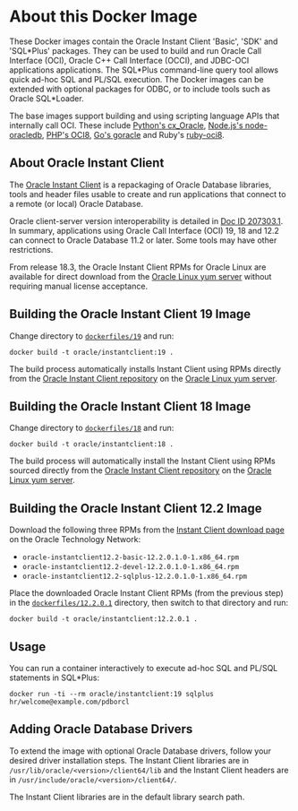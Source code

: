 # About this Docker Image

These Docker images contain the Oracle Instant Client 'Basic', 'SDK' and 'SQL\*Plus' packages.  They can be used to build and run Oracle Call Interface (OCI), Oracle C++ Call Interface (OCCI), and JDBC-OCI applications applications.  The SQL\*Plus command-line query tool allows quick ad-hoc SQL and PL/SQL execution.  The Docker images can be extended with optional packages for ODBC, or to include tools such as Oracle SQL\*Loader.

The base images support building and using scripting language APIs that internally call OCI.  These include [Python's cx_Oracle](https://yum.oracle.com/oracle-linux-python.html), [Node.js's node-oracledb](http://yum.oracle.com/oracle-linux-nodejs.html), [PHP's OCI8](http://yum.oracle.com/oracle-linux-php.html), [Go's goracle](https://github.com/go-goracle/goracle) and Ruby's [ruby-oci8](https://www.rubydoc.info/github/kubo/ruby-oci8).

## About Oracle Instant Client

The [Oracle Instant Client](http://www.oracle.com/technetwork/database/features/instant-client/) is a repackaging of Oracle Database libraries, tools and header files usable to create and run applications that connect to a remote (or local) Oracle Database.

Oracle client-server version interoperability is detailed in [Doc ID 207303.1](https://support.oracle.com/epmos/faces/DocumentDisplay?id=207303.1).  In summary, applications using Oracle Call Interface (OCI) 19, 18 and 12.2 can connect to Oracle Database 11.2 or later.  Some tools may have other restrictions.

From release 18.3, the Oracle Instant Client RPMs for Oracle Linux are available for direct download from the [Oracle Linux yum server](https://yum.oracle.com) without requiring manual license acceptance.

## Building the Oracle Instant Client 19 Image

Change directory to [`dockerfiles/19`](dockerfiles/19) and run:

```
docker build -t oracle/instantclient:19 .
```

The build process automatically installs Instant Client using RPMs directly from the [Oracle Instant Client repository](http://yum.oracle.com/repo/OracleLinux/OL7/oracle/instantclient/x86_64/index.html) on the [Oracle Linux yum server](https://yum.oracle.com).

## Building the Oracle Instant Client 18 Image

Change directory to [`dockerfiles/18`](dockerfiles/18) and run:

```
docker build -t oracle/instantclient:18 .
```

The build process will automatically install the Instant Client using RPMs sourced directly from the [Oracle Instant Client repository](http://yum.oracle.com/repo/OracleLinux/OL7/oracle/instantclient/x86_64/index.html) on the [Oracle Linux yum server](https://yum.oracle.com).

## Building the Oracle Instant Client 12.2 Image

Download the following three RPMs from the [Instant Client download page](http://www.oracle.com/technetwork/topics/linuxx86-64soft-092277.html) on the Oracle Technology Network:

- `oracle-instantclient12.2-basic-12.2.0.1.0-1.x86_64.rpm`
- `oracle-instantclient12.2-devel-12.2.0.1.0-1.x86_64.rpm`
- `oracle-instantclient12.2-sqlplus-12.2.0.1.0-1.x86_64.rpm`

Place the downloaded Oracle Instant Client RPMs (from the previous step) in the
[`dockerfiles/12.2.0.1`](dockerfiles/12.2.0.1) directory, then switch to that directory and run:

```
docker build -t oracle/instantclient:12.2.0.1 .
```

## Usage

You can run a container interactively to execute ad-hoc SQL and PL/SQL statements in SQL*Plus:

```
docker run -ti --rm oracle/instantclient:19 sqlplus hr/welcome@example.com/pdborcl
```

## Adding Oracle Database Drivers

To extend the image with optional Oracle Database drivers, follow your desired driver installation steps.  The Instant Client libraries are in `/usr/lib/oracle/<version>/client64/lib` and the Instant Client headers are in `/usr/include/oracle/<version>/client64/`.

The Instant Client libraries are in the default library search path.
